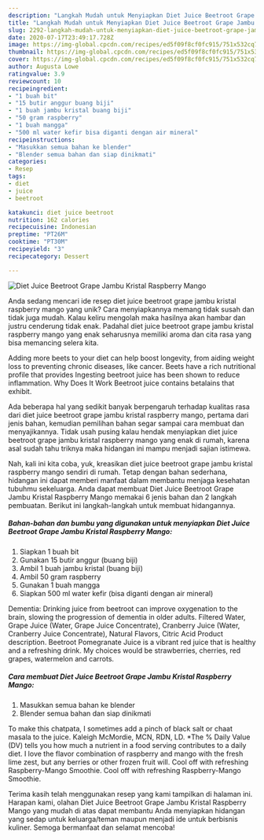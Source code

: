 ```yaml
---
description: "Langkah Mudah untuk Menyiapkan Diet Juice Beetroot Grape Jambu Kristal Raspberry Mango, Sempurna"
title: "Langkah Mudah untuk Menyiapkan Diet Juice Beetroot Grape Jambu Kristal Raspberry Mango, Sempurna"
slug: 2292-langkah-mudah-untuk-menyiapkan-diet-juice-beetroot-grape-jambu-kristal-raspberry-mango-sempurna
date: 2020-07-17T23:49:17.728Z
image: https://img-global.cpcdn.com/recipes/ed5f09f8cf0fc915/751x532cq70/diet-juice-beetroot-grape-jambu-kristal-raspberry-mango-foto-resep-utama.jpg
thumbnail: https://img-global.cpcdn.com/recipes/ed5f09f8cf0fc915/751x532cq70/diet-juice-beetroot-grape-jambu-kristal-raspberry-mango-foto-resep-utama.jpg
cover: https://img-global.cpcdn.com/recipes/ed5f09f8cf0fc915/751x532cq70/diet-juice-beetroot-grape-jambu-kristal-raspberry-mango-foto-resep-utama.jpg
author: Augusta Lowe
ratingvalue: 3.9
reviewcount: 10
recipeingredient:
- "1 buah bit"
- "15 butir anggur buang biji"
- "1 buah jambu kristal buang biji"
- "50 gram raspberry"
- "1 buah mangga"
- "500 ml water kefir bisa diganti dengan air mineral"
recipeinstructions:
- "Masukkan semua bahan ke blender"
- "Blender semua bahan dan siap dinikmati"
categories:
- Resep
tags:
- diet
- juice
- beetroot

katakunci: diet juice beetroot 
nutrition: 162 calories
recipecuisine: Indonesian
preptime: "PT26M"
cooktime: "PT30M"
recipeyield: "3"
recipecategory: Dessert

---
```



![Diet Juice Beetroot Grape Jambu Kristal Raspberry Mango](https://img-global.cpcdn.com/recipes/ed5f09f8cf0fc915/751x532cq70/diet-juice-beetroot-grape-jambu-kristal-raspberry-mango-foto-resep-utama.jpg)

Anda sedang mencari ide resep diet juice beetroot grape jambu kristal raspberry mango yang unik? Cara menyiapkannya memang tidak susah dan tidak juga mudah. Kalau keliru mengolah maka hasilnya akan hambar dan justru cenderung tidak enak. Padahal diet juice beetroot grape jambu kristal raspberry mango yang enak seharusnya memiliki aroma dan cita rasa yang bisa memancing selera kita.

Adding more beets to your diet can help boost longevity, from aiding weight loss to preventing chronic diseases, like cancer. Beets have a rich nutritional profile that provides Ingesting beetroot juice has been shown to reduce inflammation. Why Does It Work Beetroot juice contains betalains that exhibit.

Ada beberapa hal yang sedikit banyak berpengaruh terhadap kualitas rasa dari diet juice beetroot grape jambu kristal raspberry mango, pertama dari jenis bahan, kemudian pemilihan bahan segar sampai cara membuat dan menyajikannya. Tidak usah pusing kalau hendak menyiapkan diet juice beetroot grape jambu kristal raspberry mango yang enak di rumah, karena asal sudah tahu triknya maka hidangan ini mampu menjadi sajian istimewa.


Nah, kali ini kita coba, yuk, kreasikan diet juice beetroot grape jambu kristal raspberry mango sendiri di rumah. Tetap dengan bahan sederhana, hidangan ini dapat memberi manfaat dalam membantu menjaga kesehatan tubuhmu sekeluarga. Anda dapat membuat Diet Juice Beetroot Grape Jambu Kristal Raspberry Mango memakai 6 jenis bahan dan 2 langkah pembuatan. Berikut ini langkah-langkah untuk membuat hidangannya.

<!--inarticleads1-->

##### Bahan-bahan dan bumbu yang digunakan untuk menyiapkan Diet Juice Beetroot Grape Jambu Kristal Raspberry Mango:

1. Siapkan 1 buah bit
1. Gunakan 15 butir anggur (buang biji)
1. Ambil 1 buah jambu kristal (buang biji)
1. Ambil 50 gram raspberry
1. Gunakan 1 buah mangga
1. Siapkan 500 ml water kefir (bisa diganti dengan air mineral)


Dementia: Drinking juice from beetroot can improve oxygenation to the brain, slowing the progression of dementia in older adults. Filtered Water, Grape Juice (Water, Grape Juice Concentrate), Cranberry Juice (Water, Cranberry Juice Concentrate), Natural Flavors, Citric Acid Product description. Beetroot Pomegranate Juice is a vibrant red juice that is healthy and a refreshing drink. My choices would be strawberries, cherries, red grapes, watermelon and carrots. 

<!--inarticleads2-->

##### Cara membuat Diet Juice Beetroot Grape Jambu Kristal Raspberry Mango:

1. Masukkan semua bahan ke blender
1. Blender semua bahan dan siap dinikmati


To make this chatpata, I sometimes add a pinch of black salt or chaat masala to the juice. Kaleigh McMordie, MCN, RDN, LD. *The % Daily Value (DV) tells you how much a nutrient in a food serving contributes to a daily diet. I love the flavor combination of raspberry and mango with the fresh lime zest, but any berries or other frozen fruit will. Cool off with refreshing Raspberry-Mango Smoothie. Cool off with refreshing Raspberry-Mango Smoothie. 

Terima kasih telah menggunakan resep yang kami tampilkan di halaman ini. Harapan kami, olahan Diet Juice Beetroot Grape Jambu Kristal Raspberry Mango yang mudah di atas dapat membantu Anda menyiapkan hidangan yang sedap untuk keluarga/teman maupun menjadi ide untuk berbisnis kuliner. Semoga bermanfaat dan selamat mencoba!
